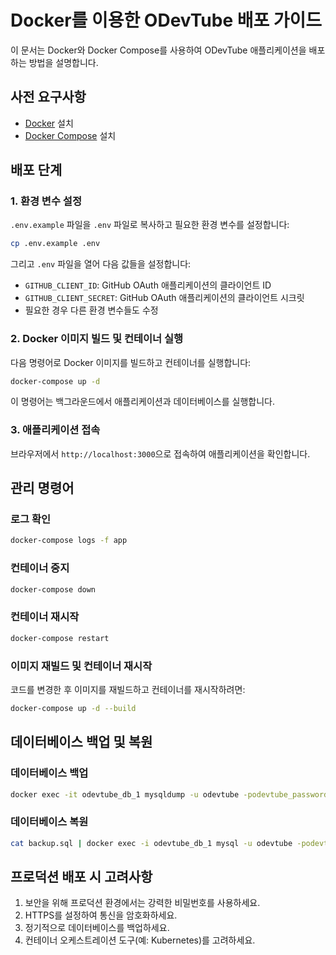 # Docker를 이용한 ODevTube 배포 가이드

이 문서는 Docker와 Docker Compose를 사용하여 ODevTube 애플리케이션을 배포하는 방법을 설명합니다.

## 사전 요구사항

- [Docker](https://docs.docker.com/get-docker/) 설치
- [Docker Compose](https://docs.docker.com/compose/install/) 설치

## 배포 단계

### 1. 환경 변수 설정

`.env.example` 파일을 `.env` 파일로 복사하고 필요한 환경 변수를 설정합니다:

```bash
cp .env.example .env
```

그리고 `.env` 파일을 열어 다음 값들을 설정합니다:
- `GITHUB_CLIENT_ID`: GitHub OAuth 애플리케이션의 클라이언트 ID
- `GITHUB_CLIENT_SECRET`: GitHub OAuth 애플리케이션의 클라이언트 시크릿
- 필요한 경우 다른 환경 변수들도 수정

### 2. Docker 이미지 빌드 및 컨테이너 실행

다음 명령어로 Docker 이미지를 빌드하고 컨테이너를 실행합니다:

```bash
docker-compose up -d
```

이 명령어는 백그라운드에서 애플리케이션과 데이터베이스를 실행합니다.

### 3. 애플리케이션 접속

브라우저에서 `http://localhost:3000`으로 접속하여 애플리케이션을 확인합니다.

## 관리 명령어

### 로그 확인

```bash
docker-compose logs -f app
```

### 컨테이너 중지

```bash
docker-compose down
```

### 컨테이너 재시작

```bash
docker-compose restart
```

### 이미지 재빌드 및 컨테이너 재시작

코드를 변경한 후 이미지를 재빌드하고 컨테이너를 재시작하려면:

```bash
docker-compose up -d --build
```

## 데이터베이스 백업 및 복원

### 데이터베이스 백업

```bash
docker exec -it odevtube_db_1 mysqldump -u odevtube -podevtube_password odevtube > backup.sql
```

### 데이터베이스 복원

```bash
cat backup.sql | docker exec -i odevtube_db_1 mysql -u odevtube -podevtube_password odevtube
```

## 프로덕션 배포 시 고려사항

1. 보안을 위해 프로덕션 환경에서는 강력한 비밀번호를 사용하세요.
2. HTTPS를 설정하여 통신을 암호화하세요.
3. 정기적으로 데이터베이스를 백업하세요.
4. 컨테이너 오케스트레이션 도구(예: Kubernetes)를 고려하세요.
